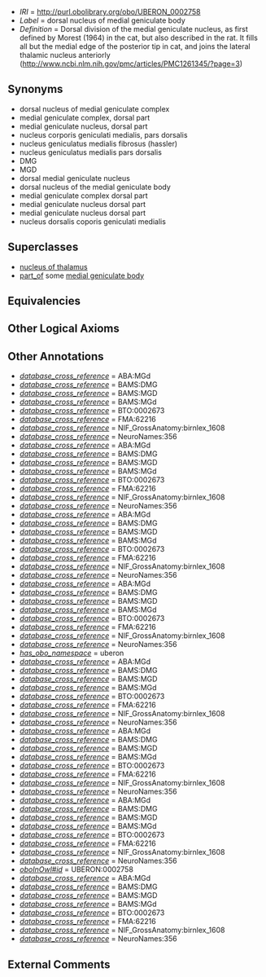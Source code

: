  * *IRI* = http://purl.obolibrary.org/obo/UBERON_0002758
 * *Label* = dorsal nucleus of medial geniculate body
 * *Definition* = Dorsal division of the medial geniculate nucleus, as first defined by Morest (1964) in the cat, but also described in the rat. It fills all but the medial edge of the posterior tip in cat, and joins the lateral thalamic nucleus anteriorly (http://www.ncbi.nlm.nih.gov/pmc/articles/PMC1261345/?page=3)

## Synonyms

 * dorsal nucleus of medial geniculate complex
 * medial geniculate complex, dorsal part
 * medial geniculate nucleus, dorsal part
 * nucleus corporis geniculati medialis, pars dorsalis
 * nucleus geniculatus medialis fibrosus (hassler)
 * nucleus geniculatus medialis pars dorsalis
 * DMG
 * MGD
 * dorsal medial geniculate nucleus
 * dorsal nucleus of the medial geniculate body
 * medial geniculate complex dorsal part
 * medial geniculate nucleus dorsal part
 * medial geniculate nucleus dorsal part
 * nucleus dorsalis coporis geniculati medialis

## Superclasses

 * [nucleus of thalamus](../../UBERON/92/UBERON_0007692.md)
 * [part_of](../../BFO/50/BFO_0000050.md) some [medial geniculate body](../../UBERON/27/UBERON_0001927.md)

## Equivalencies


## Other Logical Axioms


## Other Annotations

 * *[database_cross_reference](../../ef/oboInOwl#hasDbXref.md)* = ABA:MGd
 * *[database_cross_reference](../../ef/oboInOwl#hasDbXref.md)* = BAMS:DMG
 * *[database_cross_reference](../../ef/oboInOwl#hasDbXref.md)* = BAMS:MGD
 * *[database_cross_reference](../../ef/oboInOwl#hasDbXref.md)* = BAMS:MGd
 * *[database_cross_reference](../../ef/oboInOwl#hasDbXref.md)* = BTO:0002673
 * *[database_cross_reference](../../ef/oboInOwl#hasDbXref.md)* = FMA:62216
 * *[database_cross_reference](../../ef/oboInOwl#hasDbXref.md)* = NIF_GrossAnatomy:birnlex_1608
 * *[database_cross_reference](../../ef/oboInOwl#hasDbXref.md)* = NeuroNames:356
 * *[database_cross_reference](../../ef/oboInOwl#hasDbXref.md)* = ABA:MGd
 * *[database_cross_reference](../../ef/oboInOwl#hasDbXref.md)* = BAMS:DMG
 * *[database_cross_reference](../../ef/oboInOwl#hasDbXref.md)* = BAMS:MGD
 * *[database_cross_reference](../../ef/oboInOwl#hasDbXref.md)* = BAMS:MGd
 * *[database_cross_reference](../../ef/oboInOwl#hasDbXref.md)* = BTO:0002673
 * *[database_cross_reference](../../ef/oboInOwl#hasDbXref.md)* = FMA:62216
 * *[database_cross_reference](../../ef/oboInOwl#hasDbXref.md)* = NIF_GrossAnatomy:birnlex_1608
 * *[database_cross_reference](../../ef/oboInOwl#hasDbXref.md)* = NeuroNames:356
 * *[database_cross_reference](../../ef/oboInOwl#hasDbXref.md)* = ABA:MGd
 * *[database_cross_reference](../../ef/oboInOwl#hasDbXref.md)* = BAMS:DMG
 * *[database_cross_reference](../../ef/oboInOwl#hasDbXref.md)* = BAMS:MGD
 * *[database_cross_reference](../../ef/oboInOwl#hasDbXref.md)* = BAMS:MGd
 * *[database_cross_reference](../../ef/oboInOwl#hasDbXref.md)* = BTO:0002673
 * *[database_cross_reference](../../ef/oboInOwl#hasDbXref.md)* = FMA:62216
 * *[database_cross_reference](../../ef/oboInOwl#hasDbXref.md)* = NIF_GrossAnatomy:birnlex_1608
 * *[database_cross_reference](../../ef/oboInOwl#hasDbXref.md)* = NeuroNames:356
 * *[database_cross_reference](../../ef/oboInOwl#hasDbXref.md)* = ABA:MGd
 * *[database_cross_reference](../../ef/oboInOwl#hasDbXref.md)* = BAMS:DMG
 * *[database_cross_reference](../../ef/oboInOwl#hasDbXref.md)* = BAMS:MGD
 * *[database_cross_reference](../../ef/oboInOwl#hasDbXref.md)* = BAMS:MGd
 * *[database_cross_reference](../../ef/oboInOwl#hasDbXref.md)* = BTO:0002673
 * *[database_cross_reference](../../ef/oboInOwl#hasDbXref.md)* = FMA:62216
 * *[database_cross_reference](../../ef/oboInOwl#hasDbXref.md)* = NIF_GrossAnatomy:birnlex_1608
 * *[database_cross_reference](../../ef/oboInOwl#hasDbXref.md)* = NeuroNames:356
 * *[has_obo_namespace](../../ce/oboInOwl#hasOBONamespace.md)* = uberon
 * *[database_cross_reference](../../ef/oboInOwl#hasDbXref.md)* = ABA:MGd
 * *[database_cross_reference](../../ef/oboInOwl#hasDbXref.md)* = BAMS:DMG
 * *[database_cross_reference](../../ef/oboInOwl#hasDbXref.md)* = BAMS:MGD
 * *[database_cross_reference](../../ef/oboInOwl#hasDbXref.md)* = BAMS:MGd
 * *[database_cross_reference](../../ef/oboInOwl#hasDbXref.md)* = BTO:0002673
 * *[database_cross_reference](../../ef/oboInOwl#hasDbXref.md)* = FMA:62216
 * *[database_cross_reference](../../ef/oboInOwl#hasDbXref.md)* = NIF_GrossAnatomy:birnlex_1608
 * *[database_cross_reference](../../ef/oboInOwl#hasDbXref.md)* = NeuroNames:356
 * *[database_cross_reference](../../ef/oboInOwl#hasDbXref.md)* = ABA:MGd
 * *[database_cross_reference](../../ef/oboInOwl#hasDbXref.md)* = BAMS:DMG
 * *[database_cross_reference](../../ef/oboInOwl#hasDbXref.md)* = BAMS:MGD
 * *[database_cross_reference](../../ef/oboInOwl#hasDbXref.md)* = BAMS:MGd
 * *[database_cross_reference](../../ef/oboInOwl#hasDbXref.md)* = BTO:0002673
 * *[database_cross_reference](../../ef/oboInOwl#hasDbXref.md)* = FMA:62216
 * *[database_cross_reference](../../ef/oboInOwl#hasDbXref.md)* = NIF_GrossAnatomy:birnlex_1608
 * *[database_cross_reference](../../ef/oboInOwl#hasDbXref.md)* = NeuroNames:356
 * *[database_cross_reference](../../ef/oboInOwl#hasDbXref.md)* = ABA:MGd
 * *[database_cross_reference](../../ef/oboInOwl#hasDbXref.md)* = BAMS:DMG
 * *[database_cross_reference](../../ef/oboInOwl#hasDbXref.md)* = BAMS:MGD
 * *[database_cross_reference](../../ef/oboInOwl#hasDbXref.md)* = BAMS:MGd
 * *[database_cross_reference](../../ef/oboInOwl#hasDbXref.md)* = BTO:0002673
 * *[database_cross_reference](../../ef/oboInOwl#hasDbXref.md)* = FMA:62216
 * *[database_cross_reference](../../ef/oboInOwl#hasDbXref.md)* = NIF_GrossAnatomy:birnlex_1608
 * *[database_cross_reference](../../ef/oboInOwl#hasDbXref.md)* = NeuroNames:356
 * *[oboInOwl#id](../../id/oboInOwl#id.md)* = UBERON:0002758
 * *[database_cross_reference](../../ef/oboInOwl#hasDbXref.md)* = ABA:MGd
 * *[database_cross_reference](../../ef/oboInOwl#hasDbXref.md)* = BAMS:DMG
 * *[database_cross_reference](../../ef/oboInOwl#hasDbXref.md)* = BAMS:MGD
 * *[database_cross_reference](../../ef/oboInOwl#hasDbXref.md)* = BAMS:MGd
 * *[database_cross_reference](../../ef/oboInOwl#hasDbXref.md)* = BTO:0002673
 * *[database_cross_reference](../../ef/oboInOwl#hasDbXref.md)* = FMA:62216
 * *[database_cross_reference](../../ef/oboInOwl#hasDbXref.md)* = NIF_GrossAnatomy:birnlex_1608
 * *[database_cross_reference](../../ef/oboInOwl#hasDbXref.md)* = NeuroNames:356

## External Comments

